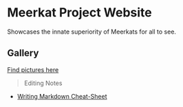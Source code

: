 ﻿# Meerkat Project Website

Showcases the innate superiority of Meerkats for all to see.

## Gallery

[Find pictures here](gallery.html)

> Editing Notes

+ [Writing Markdown Cheat-Sheet](md-tutorial.html)
